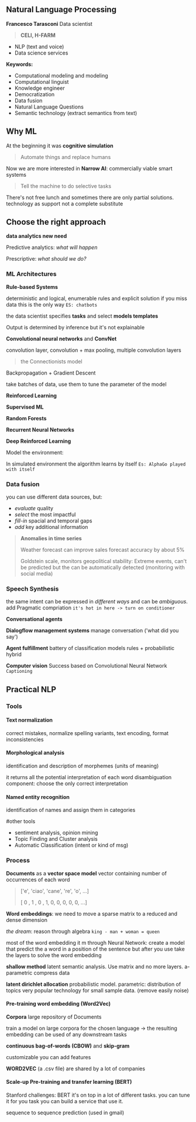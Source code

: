## Natural Language Processing

**Francesco Tarasconi** Data scientist

> **CELI, H-FARM**
+ NLP (text and voice)
+ Data science services

**Keywords:**
+ Computational modeling and modeling
+ Computational linguist
+ Knowledge engineer
+ Democratization
+ Data fusion
+ Natural Language Questions
+ Semantic technology (extract semantics from text)

## Why ML
At the beginning it was **cognitive simulation**
> Automate things and replace humans

Now we are more interested in **Narrow AI**: commercially viable smart systems
> Tell the machine to do selective tasks

There's not free lunch and sometimes there are only partial solutions. technology as support not a complete substitute

## Choose the right approach

**data analytics new need**

Predictive analytics: *what will happen*

Prescriptive: *what should we do?*

### ML Architectures

**Rule-based Systems**

deterministic and logical, enumerable rules and explicit solution
if you miss data this is the only way `ES: chatbots`

the data scientist specifies **tasks** and select **models templates**

Output is determined by inference but it's not explainable

**Convolutional neural networks** and **ConvNet**

convolution layer, convolution + max pooling, multiple convolution layers

> the Connectionists model

Backpropagation + Gradient Descent

take batches of data, use them to tune the parameter of the model

**Reinforced Learning**

**Supervised ML**

**Random Forests**

**Recurrent Neural Networks**

**Deep Reinforced Learning**

Model the environment:

In simulated environment the algorithm learns by itself
`Es: AlphaGo played with itself`

### Data fusion
you can use different data sources, but:
- *evaluate* quality
- *select* the most impactful
- *fill-in* spacial and temporal gaps
- *add* key additional information

> **Anomalies in time series**
>
> Weather forecast can improve sales forecast accuracy by about 5%
>
> Goldstein scale, monitors geopolitical stability: Extreme events, can't be predicted but the can be automatically detected (monitoring with social media)

### Speech Synthesis
the same intent can be expressed in *different ways* and can be *ambiguous*.
add Pragmatic compriation `it's hot in here -> turn on conditioner`

**Conversational agents**

**Dialogflow management systems** manage conversation ('what did you say')

**Agent fulfillment**
battery of classification models
rules + probabilistic hybrid

**Computer vision**
Success based on Convolutional Neural Network
`Captioning`

## Practical NLP
### Tools
#### Text normalization
correct mistakes, normalize spelling variants, text encoding, format inconsistencies

#### Morphological analysis
identification and description of morphemes (units of meaning)

it returns all the potential interpretation of each word
disambiguation component: choose the only correct interpretation

#### Named entity recognition
identification of names and assign them in categories

#other tools
- sentiment analysis, opinion mining
- Topic Finding and Cluster analysis
- Automatic Classification (intent or kind of msg)

### Process

**Documents** as a **vector space model**
vector containing number of occurrences of each word

> ['e', 'ciao', 'cane', 're', 'o', ...]
>
> [ 0 ,  1 , 0 , 1, 0, 0, 0, 0, 0, ...]

**Word embeddings**: we need to move a sparse matrix to a reduced and dense dimension

*the dream*: reason through algebra `king - man + woman = queen`

most of the word embedding it m through Neural Network:
create a model that predict the a word in a position of the sentence
but after you use take the layers to solve the word embedding

**shallow method** latent semantic analysis. Use matrix and no more layers. a-parametric compress data

**latent dirichlet allocation** probabilistic model.
parametric: distribution of topics
very popular technology for small sample data. (remove easily noise)

#### Pre-training word embedding (Word2Vec)
**Corpora** large repository of Documents

train a model on large corpora for the chosen language -> the resulting embedding can be used of any downstream tasks

**continuous bag-of-words (CBOW)** and **skip-gram**

customizable you can add features

**WORD2VEC** (a .csv file) are shared by a lot of companies

#### Scale-up Pre-training and transfer learning (BERT)
Stanford challenges: BERT it's on top in a lot of different tasks.
you can tune it for you task
you can build a service that use it.

sequence to sequence prediction (used in gmail)
